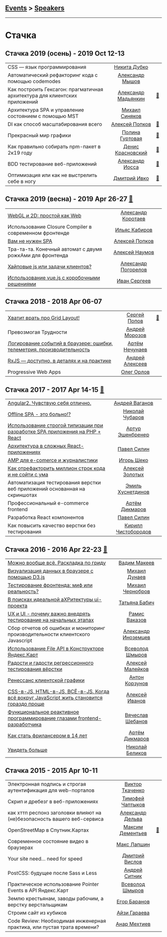 ## [Events](../README.md) > [Speakers](../speakers.md)
---

# Стачка

## Стачка 2019 (осень) - 2019 Oct 12-13 
| | | |
| --- | :---: | --- |
| CSS — язык программирования  |  [Никита Дубко](../../speakers/Никита%20Дубко.md)  |    |
| Автоматический рефакторинг кода с помощью codemodes  |  [Александр Мышов](../../speakers/Александр%20Мышов.md)  |    |
| Как построить Гексагон: прагматичная архитектура для клиентских приложений  |  [Александр Мадьянкин](../../speakers/Александр%20Мадьянкин.md)  | [:notebook:](https://nastachku.ru/images/companies/1/archives_presentation/inno_2019/frontend/Madyankin.pdf)   |
| Архитектура SPA и управление состоянием с помощью MST  |  [Михаил Синяков](../../speakers/Михаил%20Синяков.md)  |    |
| DI как способ масштабирования всего  |  [Алексей Попков](../../speakers/Алексей%20Попков.md)  | [:notebook:](https://nastachku.ru/images/companies/1/archives_presentation/inno_2019/frontend/Popkov.pdf)   |
| Прекрасный мир графики  |  [Полина Гуртовая](../../speakers/Полина%20Гуртовая.md)  | [:notebook:](https://nastachku.ru/images/companies/1/archives_presentation/inno_2019/frontend/Gurtovaya.pdf)   |
| Как правильно собирать npm-пакет в 2к19 году  |  [Денис Красновский](../../speakers/Денис%20Красновский.md)  | [:notebook:](https://nastachku.ru/images/companies/1/archives_presentation/inno_2019/frontend/Krasnovskiy.pdf)   |
| BDD тестирование веб-приложений  |  [Александр Иосса](../../speakers/Александр%20Иосса.md)  | [:notebook:](https://nastachku.ru/images/companies/1/archives_presentation/inno_2019/frontend/Iossa.pptx)   |
| Оптимизация или как не выстрелить себе в ногу  |  [Дмитрий Ивко](../../speakers/Дмитрий%20Ивко.md)  | [:notebook:](https://nastachku.ru/images/companies/1/archives_presentation/inno_2019/frontend/Ivko.pptx)   |
## Стачка 2019 (весна) - 2019 Apr 26-27 [:movie_camera:](https://www.youtube.com/playlist?list=PL8EJzNcJZNp2AMwQWiFhpGjhkjUwghXBg)
| | | |
| --- | :---: | --- |
| [WebGL и 2D: простой как Web](https://www.youtube.com/watch?v=7cbshfHfULs)  |  [Александр Коротаев](../../speakers/Александр%20Коротаев.md)  |    |
| Использование Closure Compiler в современном фронтенде  |  [Ильяс Кабиров](../../speakers/Ильяс%20Кабиров.md)  |    |
| [Вам не нужен SPA](https://www.youtube.com/watch?v=LsGqLWXvMN8)  |  [Алексей Попков](../../speakers/Алексей%20Попков.md)  |    |
| Тра-та-та. Конечный автомат с двумя рожкАми для фронтенда  |  [Алексей Наумов](../../speakers/Алексей%20Наумов.md)  |    |
| [Хайповые js или задачи клиентов?](https://www.youtube.com/watch?v=hqLApt7pfpI)  |  [Александр Погорелов](../../speakers/Александр%20Погорелов.md)  |    |
| [Использование vue.js c коробочными решениями](https://www.youtube.com/watch?v=dZ2042mJksg)  |  [Иван Сергеев](../../speakers/Иван%20Сергеев.md)  |    |
## Стачка 2018 - 2018 Apr 06-07 
| | | |
| --- | :---: | --- |
| [Хватит врать про Grid Layout!](https://youtu.be/6ppwhIHMWr4)  |  [Сергей Попов](../../speakers/Сергей%20Попов.md)  | [:notebook:](http://sergeypopov.site/presentation/stop-grid-2.pdf)   |
| Превозмогая Трудности  |  [Андрей Морозов](../../speakers/Андрей%20Морозов.md)  |    |
| [Логирование событий в браузере: ошибки, телеметрия, производительность](https://youtu.be/dFKfYSfPH7c)  |  [Артём Нечунаев](../../speakers/Артём%20Нечунаев.md)  |    |
| [RxJS — доступно, в деталях и на практике](https://youtu.be/MnY7RwUrgqI)  |  [Андрей Алексеев](../../speakers/Андрей%20Алексеев.md)  |    |
| Progressive Web Apps  |  [Олег Орлов](../../speakers/Олег%20Орлов.md)  |    |
## Стачка 2017 - 2017 Apr 14-15 [:movie_camera:](https://www.youtube.com/playlist?list=PL8EJzNcJZNp2x5jYzUwqPFEAc0xd4sxvf)
| | | |
| --- | :---: | --- |
| [Angular2. Чувствую себя отлично.](https://www.youtube.com/watch?v=JgaPXMEymPU)  |  [Андрей Ваганов](../../speakers/Андрей%20Ваганов.md)  |    |
| [Offline SPA - это больно!?](https://www.youtube.com/watch?v=HHKsZuGKhdY)  |  [Николай Чубаров](../../speakers/Николай%20Чубаров.md)  |    |
| [Использование строгой типизации при разработке SPA приложения на PHP + React](https://www.youtube.com/watch?v=H3y5b_ixNkI)  |  [Артур Эшенбренер](../../speakers/Артур%20Эшенбренер.md)  |    |
| [Архитектура в сложных React-приложениях](https://www.youtube.com/watch?v=mYIMQBALGtk)  |  [Павел Силин](../../speakers/Павел%20Силин.md)  |    |
| [AMP для e-comerce и журналистики](https://www.youtube.com/watch?v=x9jySsNg1E4)  |  [Игорь Шеко](../../speakers/Игорь%20Шеко.md)  |    |
| [Как отрефакторить миллион строк кода и не сойти с ума](https://www.youtube.com/watch?v=qDYxrg1UNxo)  |  [Алексей Золотых](../../speakers/Алексей%20Золотых.md)  |    |
| Автоматизация тестирования верстки веб приложений основанная на скриншотах  |  [Эмиль Хуснетдинов](../../speakers/Эмиль%20Хуснетдинов.md)  |    |
| Профессиональный e-commerce frontend  |  [Артём Дикмаров](../../speakers/Артём%20Дикмаров.md)  |    |
| Разработка React компонентов  |  [Павел Силин](../../speakers/Павел%20Силин.md)  |    |
| Как повысить качество верстки без тестирования  |  [Кирилл Чистобородов](../../speakers/Кирилл%20Чистобородов.md)  |    |
## Стачка 2016 - 2016 Apr 22-23 [:movie_camera:](https://www.youtube.com/playlist?list=PL8EJzNcJZNp19Edpjwv-8eHWdm3RpLsNI)
| | | |
| --- | :---: | --- |
| [Можно вообще всё. Раскладка по гриду](https://www.youtube.com/watch?v=2sIMib9co0Y)  |  [Вадим Макеев](../../speakers/Вадим%20Макеев.md)  |    |
| [Визуализация данных в браузере с помощью D3.js](https://www.youtube.com/watch?v=mpCvE8lhFnw)  |  [Михаил Дунаев](../../speakers/Михаил%20Дунаев.md)  |    |
| [Тестирование фронтенда: миф или реальность?](https://www.youtube.com/watch?v=XRcZEofnIdw)  |  [Михаил Чернобров](../../speakers/Михаил%20Чернобров.md)  |    |
| [В поисках идеальной аХРитектуры ui-проекта](https://www.youtube.com/watch?v=bKu4RnbsTPM)  |  [Татьяна Бабич](../../speakers/Татьяна%20Бабич.md)  |    |
| [UX и UI - почему важно внедрять тестирование на начальных этапах](https://www.youtube.com/watch?v=Imla1i-OH6U)  |  [Рамис Ваказов](../../speakers/Рамис%20Ваказов.md)  |    |
| Cбор отчетов об ошибках и мониторинг производительности клиентского Javascript  |  [Александр Иноземцев](../../speakers/Александр%20Иноземцев.md)  |    |
| [Использование File API в Конструкторе Яндекс.Карт](https://www.youtube.com/watch?v=WCY7dE7ASdY)  |  [Всеволод Шмыров](../../speakers/Всеволод%20Шмыров.md)  |    |
| [Радости и гадости регрессионного тестирования вёрстки](https://www.youtube.com/watch?v=nrFX3OuuqFU)  |  [Алексей Малейков](../../speakers/Алексей%20Малейков.md)  |    |
| [Ренессанс клиентской графики](https://www.youtube.com/watch?v=ZCN7m2nqf2s)  |  [Антон Корзунов](../../speakers/Антон%20Корзунов.md)  |    |
| [CSS-в-JS, HTML-в-JS, ВСЁ-в-JS. Когда всё вокруг JavaScript жить становится гораздо проще](https://www.youtube.com/watch?v=pPR0M-6eP20)  |  [Алексей Иванов](../../speakers/Алексей%20Иванов.md)  |    |
| [Функциональное реактивное программирование глазами frontend-разработчика](https://www.youtube.com/watch?v=NofY-NnW7tk)  |  [Вячеслав Шебанов](../../speakers/Вячеслав%20Шебанов.md)  |    |
| [Как стать фрилансером в 14 лет](https://www.youtube.com/watch?v=KqbdVGxIROQ)  |  [Артём Дикмаров](../../speakers/Артём%20Дикмаров.md)  |    |
| [Увидеть больше](https://www.youtube.com/watch?v=hNDOLBXA0M8)  |  [Николай Беликов](../../speakers/Николай%20Беликов.md)  |    |
## Стачка 2015 - 2015 Apr 10-11 
| | | |
| --- | :---: | --- |
| Электронная подпись и строгая аутентификация для web-порталов  |  [Виктор Ткаченко](../../speakers/Виктор%20Ткаченко.md)  |    |
| Скрип и дребезг в веб-приложениях  |  [Тимофей Чаптыков](../../speakers/Тимофей%20Чаптыков.md)  |    |
| как хттп респонз заголовки влияют на (не)безопасность вашего веб-сервиса  |  [Александр Дельва](../../speakers/Александр%20Дельва.md)  |    |
| OpenStreetMap в Спутник.Картах  |  [Максим Дементьев](../../speakers/Максим%20Дементьев.md)  | [:notebook:](https://www.slideshare.net/MaximDementyev/presentation-46900231)   |
| Современное состояние видео в браузерах  |  [Макс Лапшин](../../speakers/Макс%20Лапшин.md)  |    |
| Your site need… need for speed  |  [Дмитрий Вислов](../../speakers/Дмитрий%20Вислов.md)  |    |
| PostCSS: будущее после Sass и Less  |  [Андрей Ситник](../../speakers/Андрей%20Ситник.md)  |    |
| Практическое использование Pointer Events в API Яндекс.Карт  |  [Всеволод Шмыров](../../speakers/Всеволод%20Шмыров.md)  |    |
| Землю крестьянам, заводы рабочим, а верстку верстальщикам  |  [Егор Баранов](../../speakers/Егор%20Баранов.md)  |    |
| Строим сайт из кубиков  |  [Айзи Гараева](../../speakers/Айзи%20Гараева.md)  |    |
| Code Review: Необходимая инженерная практика, или пустая трата времени?  |  [Анар Мехтиев](../../speakers/Анар%20Мехтиев.md)  |    |
